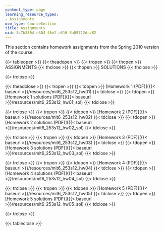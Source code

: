 ```yaml
---
content_type: page
learning_resource_types:
- Assignments
ocw_type: CourseSection
title: Assignments
uid: 3c7b3804-e304-46e2-a516-8a89712dcc82
---
```


This section contains homework assignments from the Spring 2010 version of the course.

{{< tableopen >}}
{{< theadopen >}}
{{< tropen >}}
{{< thopen >}}
ASSIGNMENTS
{{< thclose >}}
{{< thopen >}}
SOLUTIONS
{{< thclose >}}

{{< trclose >}}

{{< theadclose >}}
{{< tropen >}}
{{< tdopen >}}
[Homework 1 (PDF)]({{< baseurl >}}/resources/mit6_253s12_hw01)
{{< tdclose >}}
{{< tdopen >}}
[Homework 1 solutions (PDF)]({{< baseurl >}}/resources/mit6_253s12_hw01_sol)
{{< tdclose >}}

{{< trclose >}}
{{< tropen >}}
{{< tdopen >}}
[Homework 2 (PDF)]({{< baseurl >}}/resources/mit6_253s12_hw02)
{{< tdclose >}}
{{< tdopen >}}
[Homework 2 solutions (PDF)]({{< baseurl >}}/resources/mit6_253s12_hw02_sol)
{{< tdclose >}}

{{< trclose >}}
{{< tropen >}}
{{< tdopen >}}
[Homework 3 (PDF)]({{< baseurl >}}/resources/mit6_253s12_hw03)
{{< tdclose >}}
{{< tdopen >}}
[Homework 3 solutions (PDF)]({{< baseurl >}}/resources/mit6_253s12_hw03_sol)
{{< tdclose >}}

{{< trclose >}}
{{< tropen >}}
{{< tdopen >}}
[Homework 4 (PDF)]({{< baseurl >}}/resources/mit6_253s12_hw04)
{{< tdclose >}}
{{< tdopen >}}
[Homework 4 solutions (PDF)]({{< baseurl >}}/resources/mit6_253s12_hw04_sol)
{{< tdclose >}}

{{< trclose >}}
{{< tropen >}}
{{< tdopen >}}
[Homework 5 (PDF)]({{< baseurl >}}/resources/mit6_253s12_hw05)
{{< tdclose >}}
{{< tdopen >}}
[Homework 5 solutions (PDF)]({{< baseurl >}}/resources/mit6_253s12_hw05_sol)
{{< tdclose >}}

{{< trclose >}}

{{< tableclose >}}